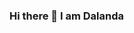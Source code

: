 ### Hi there 👋   I am Dalanda

<!--
**dxo199/dxo199** is a ✨ _special_ ✨ repository because its `README.md` (this file) appears on your GitHub profile.

Here are some ideas to get you started:

- 🔭 I’m currently working on my Master of Science in Economics
- 🌱 I’m currently learning data science and quatitative analysis
- 👯 I’m looking to collaborate on various projects
-->
